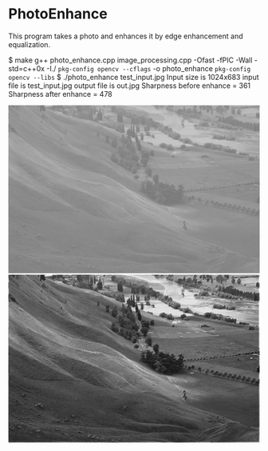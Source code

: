 # PhotoEnhance
This program takes a photo and enhances it by edge enhancement and equalization.

$ make
g++ photo_enhance.cpp image_processing.cpp -Ofast -fPIC -Wall -std=c++0x -I./ `pkg-config opencv --cflags`   -o  photo_enhance `pkg-config opencv --libs` 
$ ./photo_enhance test_input.jpg 
Input size is 1024x683
input file is test_input.jpg output file is out.jpg
Sharpness before enhance = 361
Sharpness after  enhance = 478

![alt text](test_input.jpg)
![alt text](edge_enhance.jpg)
